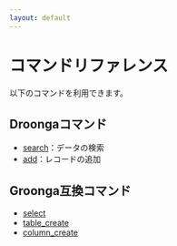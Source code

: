 ```yaml
---
layout: default
---
```


<div class="jumbotron">
<h1>コマンドリファレンス</h1>
</div>

以下のコマンドを利用できます。

## Droongaコマンド

 * [search](./search/)：データの検索
 * [add](./add/)：レコードの追加

## Groonga互換コマンド

 * [select](./select/)
 * [table_create](./table_create/)
 * [column_create](./column_create/)

